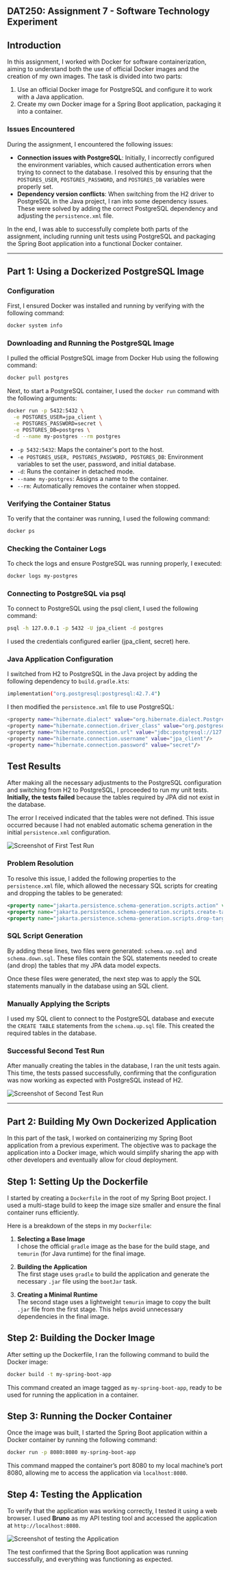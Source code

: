 ## DAT250: Assignment 7 - Software Technology Experiment

## Introduction

In this assignment, I worked with Docker for software containerization, aiming to understand both the use of official Docker images and the creation of my own images. The task is divided into two parts:

1. Use an official Docker image for PostgreSQL and configure it to work with a Java application.
2. Create my own Docker image for a Spring Boot application, packaging it into a container.

### Issues Encountered

During the assignment, I encountered the following issues:

- **Connection issues with PostgreSQL**: Initially, I incorrectly configured the environment variables, which caused authentication errors when trying to connect to the database. I resolved this by ensuring that the `POSTGRES_USER`, `POSTGRES_PASSWORD`, and `POSTGRES_DB` variables were properly set.
- **Dependency version conflicts**: When switching from the H2 driver to PostgreSQL in the Java project, I ran into some dependency issues. These were solved by adding the correct PostgreSQL dependency and adjusting the `persistence.xml` file.

In the end, I was able to successfully complete both parts of the assignment, including running unit tests using PostgreSQL and packaging the Spring Boot application into a functional Docker container.

---

## Part 1: Using a Dockerized PostgreSQL Image

### Configuration

First, I ensured Docker was installed and running by verifying with the following command:

```bash
docker system info
```

### Downloading and Running the PostgreSQL Image

I pulled the official PostgreSQL image from Docker Hub using the following command:

```bash
docker pull postgres
```

Next, to start a PostgreSQL container, I used the `docker run` command with the following arguments:

```bash
docker run -p 5432:5432 \
  -e POSTGRES_USER=jpa_client \
  -e POSTGRES_PASSWORD=secret \
  -e POSTGRES_DB=postgres \
  -d --name my-postgres --rm postgres
````

- `-p 5432:5432`: Maps the container's port to the host.
- `-e POSTGRES_USER, POSTGRES_PASSWORD, POSTGRES_DB`: Environment variables to set the user, password, and initial database.
- `-d`: Runs the container in detached mode.
- `--name my-postgres`: Assigns a name to the container.
- `--rm`: Automatically removes the container when stopped.

### Verifying the Container Status

To verify that the container was running, I used the following command:

```bash
docker ps
```


### Checking the Container Logs

To check the logs and ensure PostgreSQL was running properly, I executed:

```bash
docker logs my-postgres
```


### Connecting to PostgreSQL via psql

To connect to PostgreSQL using the psql client, I used the following command:

```bash
psql -h 127.0.0.1 -p 5432 -U jpa_client -d postgres
```

I used the credentials configured earlier (jpa_client, secret) here.

### Java Application Configuration

I switched from H2 to PostgreSQL in the Java project by adding the following dependency to `build.gradle.kts`:

```bash
implementation("org.postgresql:postgresql:42.7.4")
```

I then modified the `persistence.xml` file to use PostgreSQL:

```bash
<property name="hibernate.dialect" value="org.hibernate.dialect.PostgreSQLDialect"/>
<property name="hibernate.connection.driver_class" value="org.postgresql.Driver"/>
<property name="hibernate.connection.url" value="jdbc:postgresql://127.0.0.1:5432/postgres"/>
<property name="hibernate.connection.username" value="jpa_client"/>
<property name="hibernate.connection.password" value="secret"/>
```

## Test Results

After making all the necessary adjustments to the PostgreSQL configuration and switching from H2 to PostgreSQL, I proceeded to run my unit tests. **Initially, the tests failed** because the tables required by JPA did not exist in the database.

The error I received indicated that the tables were not defined. This issue occurred because I had not enabled automatic schema generation in the initial `persistence.xml` configuration.

![Screenshot of First Test Run](https://github.com/NachoAlcaldeT/DAT250/blob/main/Assignment7/Screenshots_Assignment7/Screenshot4_Docker.png)

### Problem Resolution

To resolve this issue, I added the following properties to the `persistence.xml` file, which allowed the necessary SQL scripts for creating and dropping the tables to be generated:

```xml
<property name="jakarta.persistence.schema-generation.scripts.action" value="drop-and-create"/>
<property name="jakarta.persistence.schema-generation.scripts.create-target" value="schema.up.sql"/>
<property name="jakarta.persistence.schema-generation.scripts.drop-target" value="schema.down.sql"/>
```

### SQL Script Generation

By adding these lines, two files were generated: `schema.up.sql` and `schema.down.sql`. These files contain the SQL statements needed to create (and drop) the tables that my JPA data model expects.

Once these files were generated, the next step was to apply the SQL statements manually in the database using an SQL client.

### Manually Applying the Scripts

I used my SQL client to connect to the PostgreSQL database and execute the `CREATE TABLE` statements from the `schema.up.sql` file. This created the required tables in the database.

### Successful Second Test Run

After manually creating the tables in the database, I ran the unit tests again. This time, the tests passed successfully, confirming that the configuration was now working as expected with PostgreSQL instead of H2.

![Screenshot of Second Test Run](https://github.com/NachoAlcaldeT/DAT250/blob/main/Assignment7/Screenshots_Assignment7/Screenshot5_Docker.png)

---

## Part 2: Building My Own Dockerized Application

In this part of the task, I worked on containerizing my Spring Boot application from a previous experiment. The objective was to package the application into a Docker image, which would simplify sharing the app with other developers and eventually allow for cloud deployment.

## Step 1: Setting Up the Dockerfile

I started by creating a `Dockerfile` in the root of my Spring Boot project. I used a multi-stage build to keep the image size smaller and ensure the final container runs efficiently.

Here is a breakdown of the steps in my `Dockerfile`:

1. **Selecting a Base Image**  
   I chose the official `gradle` image as the base for the build stage, and `temurin` (for Java runtime) for the final image.
   
2. **Building the Application**  
   The first stage uses `gradle` to build the application and generate the necessary `.jar` file using the `bootJar` task.
   
3. **Creating a Minimal Runtime**  
   The second stage uses a lightweight `temurin` image to copy the built `.jar` file from the first stage. This helps avoid unnecessary dependencies in the final image.

## Step 2: Building the Docker Image

After setting up the Dockerfile, I ran the following command to build the Docker image:

```bash
docker build -t my-spring-boot-app
```

This command created an image tagged as `my-spring-boot-app`, ready to be used for running the application in a container.

## Step 3: Running the Docker Container

Once the image was built, I started the Spring Boot application within a Docker container by running the following command:

```bash
docker run -p 8080:8080 my-spring-boot-app
```

This command mapped the container’s port 8080 to my local machine’s port 8080, allowing me to access the application via `localhost:8080`.

## Step 4: Testing the Application

To verify that the application was working correctly, I tested it using a web browser. I used **Bruno** as my API testing tool and accessed the application at `http://localhost:8080`. 

![Screenshot of testing the Application](https://github.com/NachoAlcaldeT/DAT250/blob/main/Assignment7/Screenshots_Assignment7/Screenshot6_Docker.png)

The test confirmed that the Spring Boot application was running successfully, and everything was functioning as expected.

